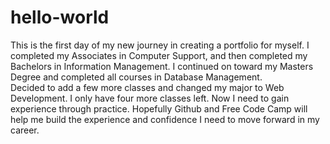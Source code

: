 # hello-world
This is the first day of my new journey in creating a portfolio for myself.
I completed my Associates in Computer Support, and then completed my Bachelors in Information Management.
I continued on toward my Masters Degree and completed all courses in Database Management.  
Decided to add a few more classes and changed my major to Web Development.  I only have four more
classes left.  Now I need to gain experience through practice.  Hopefully Github and Free Code Camp
will help me build the experience and confidence I need to move forward in my career.
